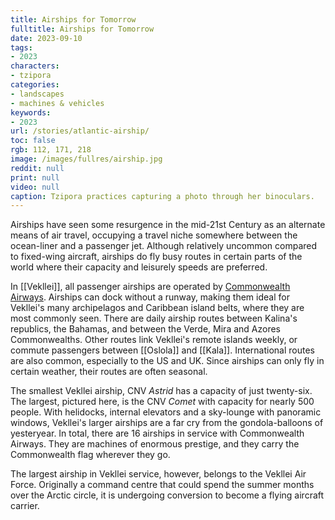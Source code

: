 ```yaml
---
title: Airships for Tomorrow
fulltitle: Airships for Tomorrow
date: 2023-09-10
tags:
- 2023
characters:
- tzipora
categories:
- landscapes
- machines & vehicles
keywords:
- 2023
url: /stories/atlantic-airship/
toc: false
rgb: 112, 171, 218
image: /images/fullres/airship.jpg
reddit: null
print: null
video: null
caption: Tzipora practices capturing a photo through her binoculars.
---
```

Airships have seen some resurgence in the mid-21st Century as an alternate means of air travel, occupying a travel niche somewhere between the ocean-liner and a passenger jet. Although relatively uncommon compared to fixed-wing aircraft, airships do fly busy routes in certain parts of the world where their capacity and leisurely speeds are preferred.

In [[Vekllei]], all passenger airships are operated by [Commonwealth Airways](/air/). Airships can dock without a runway, making them ideal for Vekllei's many archipelagos and Caribbean island belts, where they are most commonly seen. There are daily airship routes between Kalina's republics, the Bahamas, and between the Verde, Mira and Azores Commonwealths. Other routes link Vekllei's remote islands weekly, or commute passengers between [[Oslola]] and [[Kala]]. International routes are also common, especially to the US and UK. Since airships can only fly in certain weather, their routes are often seasonal.

The smallest Vekllei airship, CNV *Astrid* has a capacity of just twenty-six. The largest, pictured here, is the CNV *Comet* with capacity for nearly 500 people. With helidocks, internal elevators and a sky-lounge with panoramic windows, Vekllei's larger airships are a far cry from the gondola-balloons of yesteryear. In total, there are 16 airships in service with Commonwealth Airways. They are machines of enormous prestige, and they carry the Commonwealth flag wherever they go.

The largest airship in Vekllei service, however, belongs to the Vekllei Air Force. Originally a command centre that could spend the summer months over the Arctic circle, it is undergoing conversion to become a flying aircraft carrier.